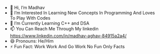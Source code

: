 - 👋 Hi, I’m Madhav
- 👀 I’m Interested In Learning New Concepts In Programming And Loves To Play With Codes
- 🌱 I’m Currently Learning C++ and DSA
- 📫 You Can Reach Me Through My linkedin https://www.linkedin.com/in/madhav-aghav-84915a2a4/
- 😄 Pronouns: He/Him
- ⚡ Fun Fact: Work Work And Go Work No Fun Only Facts

<!---
Madhava-03/Madhava-03 is a ✨ special ✨ repository because its `README.md` (this file) appears on your GitHub profile.
You can click the Preview link to take a look at your changes.
--->
